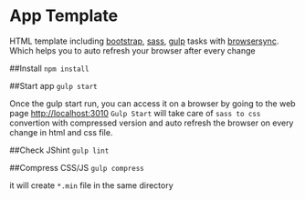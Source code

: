 # App Template
HTML template including [bootstrap](http://getbootstrap.com/), [sass](http://sass-lang.com/guide), [gulp](http://gulpjs.com/) tasks with [browsersync](http://www.browsersync.io/). Which helps you to auto refresh your browser after every change

##Install
`npm install`


##Start app
`gulp start`

Once the gulp start run, you can access it on a browser by going to the web page [http://localhost:3010](http://localhost:3010)
`Gulp Start` will take care of `sass to css` convertion with compressed version and auto refresh the browser on every change in html and css file.


##Check JShint
`gulp lint`


##Compress CSS/JS
`gulp compress`

it will create `*.min` file in the same directory
